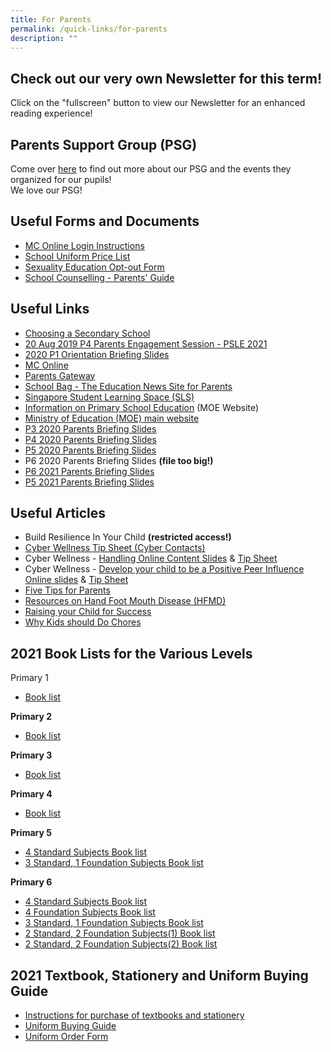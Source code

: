 ```yaml
---
title: For Parents
permalink: /quick-links/for-parents
description: ""
---
```

Check out our very own Newsletter for this term!
------------------------------------------------

  
  
Click on the "fullscreen" button to view our Newsletter for an enhanced reading experience!  
  

Parents Support Group (PSG)
---------------------------

  
Come over [here](https://yiochukangpri.moe.edu.sg/partners/parent-support-group-psg) to find out more about our PSG and the events they organized for our pupils!   
We love our PSG!  
  

Useful Forms and Documents
--------------------------

  

*   [MC Online Login Instructions](/files/MCE%20Parents'%20Talk%202015%20Compatibility%20Modee.pdf)
*   [School Uniform Price List](/files/2019_Uniform.pdf)
*   [Sexuality Education Opt-out Form](/files/2018_SEd_Parents'%20Opt-out%20Form.pdf)
*   [School Counselling - Parents' Guide](https://docs.google.com/a/yckps.edu.sg/viewer?a=v&pid=sites&srcid=eWNrcHMuZWR1LnNnfHlja3BzLWxlYXZlZm9ybXxneDo3YTNjNmQ4OTY2YWY0OTA1)

Useful Links
------------

*   [Choosing a Secondary School](https://www.schoolbag.sg/story/the-next-phase-choosing-a-secondary-school?utm_source=newsletter&utm_medium=email&utm_campaign=2019-Oct)
*   [20 Aug 2019 P4 Parents Engagement Session - PSLE 2021](/files/P4%20Parents%20Engagement%20Session%20%20-%20PSLE%202021%20-%2020%20August%202019.pdf)
*   [2020 P1 Orientation Briefing Slides](/files/P1%20(2020)%20Orientation%20Slides%20By%20Vice%20Principal.pdf)
*   [MC Online](https://www.mconline.sg/LEAD/login/lms_login.aspx)
*   [Parents Gateway](https://pg.moe.edu.sg/)
*   [School Bag - The Education News Site for Parents](https://www.schoolbag.sg/)
*   [Singapore Student Learning Space (SLS)](http://learning.moe.edu.sg/)
*   [Information on Primary School Education](https://www.moe.gov.sg/education/primary) (MOE Website)
*   [Ministry of Education (MOE) main website](https://www.moe.gov.sg/)
*   [P3 2020 Parents Briefing Slides](/files/2020%20P3%20Parents%20Briefing%20Session_7%20Feb%202020_website.pdf)
*   [P4 2020 Parents Briefing Slides](/files/P4%20%20Parents%20Briefing%20Jan%202020.pdf)
*   [P5 2020 Parents Briefing Slides](/files/2020%20P5%20Parents%20Briefing%20Session_7%20Feb%202020_Website.pdf)
*   P6 2020 Parents Briefing Slides **(file too big!)**
*   [P6 2021 Parents Briefing Slides](/files/P6%20Parents%20Briefing%2013%20Jan%202021%20Web.pdf)
*   [P5 2021 Parents Briefing Slides](/files/2021%20P5%20Parents%20Briefing_15%20Jan_Sch%20Website.pdf)

Useful Articles
---------------

  

*   Build Resilience In Your Child **(restricted access!)**
*   [Cyber Wellness Tip Sheet (Cyber Contacts)](/files/Cyberwellness%20%20Tip%20sheet%20for%20Parents.pdf)
*   Cyber Wellness - [Handling Online Content Slides](/files/3A%202018%20T2%20Parents%20Slides.pdf) & [Tip Sheet](/files/3B%20%202018%20T2%20Parents%20Tip%20Sheet.pdf) 
*   Cyber Wellness - [Develop your child to be a Positive Peer Influence Online slides](/files/3A%202018%20T1%20Parents%20Slides.pdf) & [Tip Sheet](/files/3B%202018%20T1%20Parents%20Tip%20Sheet.pdf) 
*   [Five Tips for Parents](https://docs.google.com/a/yckps.edu.sg/viewer?a=v&pid=sites&srcid=eWNrcHMuZWR1LnNnfHlja3BzLWxlYXZlZm9ybXxneDo3NzRiZjc3OWZlNmEzZmQ)
*   [Resources on Hand Foot Mouth Disease (HFMD)](http://www.hpb.gov.sg/HOPPortal/dandc-article/792)
*   [Raising your Child for Success](https://www.schoolbag.sg/story/raising-your-child-for-success#.V4xsxet97IX)
*   [Why Kids should Do Chores](https://www.schoolbag.sg/story/why-kids-should-do-chores#.V1RPLrh97IU)

2021 Book Lists for the Various Levels
--------------------------------------

  
Primary 1  

*   [Book list](/files/P1%20Booklist%202021.pdf)

  

**Primary 2**

*   [Book list](/files/P2%20Booklist%202021.pdf)
  

**Primary 3**

*   [Book list](/files/P3%20Booklist%202021.pdf)

  

**Primary 4**

*   [Book list](/files/P4%20Booklist%202021.pdf)

  

**Primary 5** 

*   [4 Standard Subjects Book list](/files/P5%20Booklist%202021.pdf)
*   [3 Standard, 1 Foundation Subjects Book list](/files/P5%203S1F%20Booklist%202021.pdf)

**Primary 6**

*   [4 Standard Subjects Book list](/files/P6%20Boolist%202021.pdf)
*   [4 Foundation Subjects Book list](/files/P6%20Foundation%20Booklist%202021.pdf)
*   [3 Standard, 1 Foundation Subjects Book list](/files/P6%203S1F%20Booklist.pdf)
*   [2 Standard, 2 Foundation Subjects(1) Book list](/files/P6%202S2F%20-%201%20Booklist.pdf)
*   [2 Standard, 2 Foundation Subjects(2) Book list](/files/P6%202S2F%20-%202%20Booklist.pdf)

2021 Textbook, Stationery and Uniform Buying Guide
--------------------------------------------------

  

*   [Instructions for purchase of textbooks and stationery](https://yiochukangpri.moe.edu.sg/qql/slot/u746/2020/booklist/Intructions%20For%20Purhcase%20of%20Textbooks%20%20Stationery%202020%20(002).pptx)
*   [Uniform Buying Guide](/files/Uniform%20buying%20guidee.pdf)
*   [Uniform Order Form](/files/Uniform%20Order%20form.pdf)